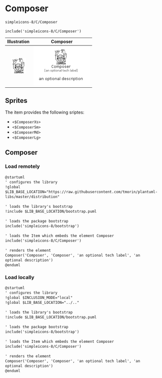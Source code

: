 # Composer


```text
simpleicons-8/C/Composer
```

```text
include('simpleicons-8/C/Composer')
```



| Illustration | Composer |
| :---: | :---: |
| ![illustration for Illustration](../../simpleicons-8/C/Composer.png) | ![illustration for Composer](../../simpleicons-8/C/Composer.Local.png) |



## Sprites
The item provides the following sriptes:

- `<$ComposerXs>`
- `<$ComposerSm>`
- `<$ComposerMd>`
- `<$ComposerLg>`





## Composer

### Load remotely
```plantuml
@startuml
' configures the library
!global $LIB_BASE_LOCATION="https://raw.githubusercontent.com/tmorin/plantuml-libs/master/distribution"

' loads the library's bootstrap
!include $LIB_BASE_LOCATION/bootstrap.puml

' loads the package bootstrap
include('simpleicons-8/bootstrap')

' loads the Item which embeds the element Composer
include('simpleicons-8/C/Composer')

' renders the element
Composer('Composer', 'Composer', 'an optional tech label', 'an optional description')
@enduml
```

### Load locally
```plantuml
@startuml
' configures the library
!global $INCLUSION_MODE="local"
!global $LIB_BASE_LOCATION="../.."

' loads the library's bootstrap
!include $LIB_BASE_LOCATION/bootstrap.puml

' loads the package bootstrap
include('simpleicons-8/bootstrap')

' loads the Item which embeds the element Composer
include('simpleicons-8/C/Composer')

' renders the element
Composer('Composer', 'Composer', 'an optional tech label', 'an optional description')
@enduml
```

